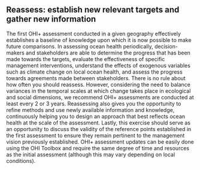 ## Reassess: establish new relevant targets and gather new information

The first OHI+ assessment conducted in a given geography effectively establishes a baseline of knowledge upon which it is now possible to make future comparisons. In assessing ocean health periodically, decision-makers and stakeholders are able to determine the progress that has been made towards the targets, evaluate the effectiveness of specific management interventions, understand the effects of exogenous variables such as climate change on local ocean health, and assess the progress towards agreements made between stakeholders. There is no rule about how often you should reassess. However, considering the need to balance variances in the temporal scales at which change takes place in ecological and social dimensions, we recommend OHI+ assessments are conducted at least every 2 or 3 years. Reassessing also gives you the opportunity to refine methods and use newly available information and knowledge, continuously helping you to design an approach that best reflects ocean health at the scale of the assessment. Lastly, this exercise should serve as an opportunity to discuss the validity of the reference points established in the first assessment to ensure they remain pertinent to the management vision previously established. OHI+ assessment updates can be easily done using the OHI Toolbox and require the same degree of time and resources as the initial assessment (although this may vary depending on local conditions). 
